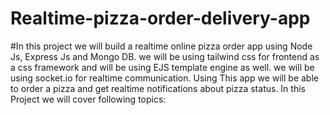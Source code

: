 # Realtime-pizza-order-delivery-app
#In this project we will build a realtime online pizza order app using Node Js, Express Js and Mongo DB. we will be using tailwind css for frontend as a css framework and will be using EJS template engine as well. we will be using socket.io for realtime communication. Using This app we will be able to order a pizza and get realtime notifications about pizza status.  In this Project we will cover following topics: 

